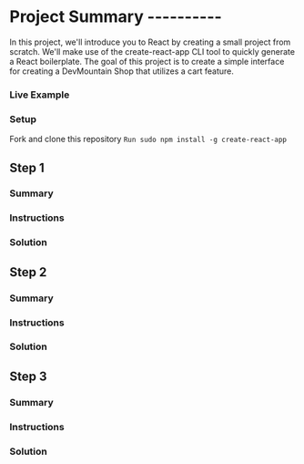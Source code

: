 # Project Summary ----------

In this project, we'll introduce you to React by creating a small project from scratch. We'll make use of the create-react-app CLI tool to quickly generate a React boilerplate. The goal of this project is to create a simple interface for creating a DevMountain Shop that utilizes a cart feature.

### Live Example

### Setup

Fork and clone this repository
```Run sudo npm install -g create-react-app```

## Step 1

### Summary

### Instructions

### Solution

## Step 2

### Summary

### Instructions

### Solution

## Step 3

### Summary

### Instructions

### Solution
